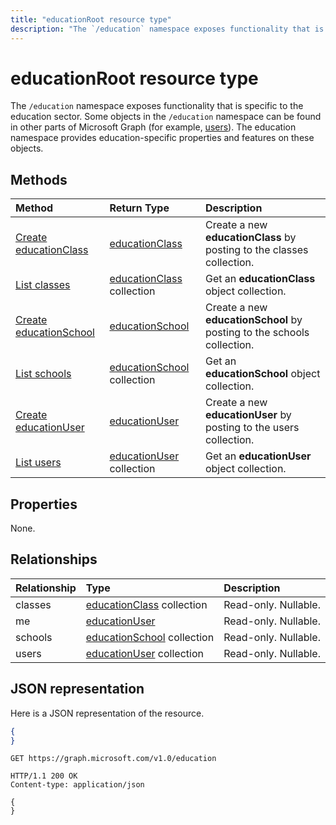 ```yaml
---
title: "educationRoot resource type"
description: "The `/education` namespace exposes functionality that is specific to the education sector. "
---
```


# educationRoot resource type

The `/education` namespace exposes functionality that is specific to the education sector. 
Some objects in the `/education` namespace can be found in other parts of Microsoft Graph (for example, [users](user.md)). The education namespace provides education-specific properties and features on these objects.

## Methods

| Method		   | Return Type	|Description|
|:---------------|:--------|:----------|
|[Create educationClass](../api/educationroot-post-classes.md) |[educationClass](educationclass.md)| Create a new **educationClass** by posting to the classes collection.|
|[List classes](../api/educationroot-list-classes.md) |[educationClass](educationclass.md) collection| Get an **educationClass** object collection.|
|[Create educationSchool](../api/educationroot-post-schools.md) |[educationSchool](educationschool.md)| Create a new **educationSchool** by posting to the schools collection.|
|[List schools](../api/educationroot-list-schools.md) |[educationSchool](educationschool.md) collection| Get an **educationSchool** object collection.|
|[Create educationUser](../api/educationroot-post-users.md) |[educationUser](educationuser.md)| Create a new **educationUser** by posting to the users collection.|
|[List users](../api/educationroot-list-users.md) |[educationUser](educationuser.md) collection| Get an **educationUser** object collection.|

## Properties
None.

## Relationships
| Relationship | Type	|Description|
|:---------------|:--------|:----------|
|classes|[educationClass](educationclass.md) collection| Read-only. Nullable.|
|me|[educationUser](educationuser.md)| Read-only. Nullable.|
|schools|[educationSchool](educationschool.md) collection| Read-only. Nullable.|
|users|[educationUser](educationuser.md) collection| Read-only. Nullable.|

## JSON representation
Here is a JSON representation of the resource.

<!--{
  "blockType": "resource",
  "optionalProperties": [],
  "baseType": "microsoft.graph.entity",
  "@odata.type": "microsoft.graph.educationRoot"
}-->

```json
{
}
```

<!-- {
  "blockType": "request",
  "name": "get_education"
}-->
```http
GET https://graph.microsoft.com/v1.0/education
```

<!-- {
  "blockType": "response",
  "truncated": true,
  "@odata.type": "microsoft.graph.educationRoot"
} -->
```http
HTTP/1.1 200 OK
Content-type: application/json

{
}
```

<!-- uuid: 8fcb5dbc-d5aa-4681-8e31-b001d5168d79
2015-10-25 14:57:30 UTC -->
<!-- {
  "type": "#page.annotation",
  "description": "educationRoot resource",
  "keywords": "",
  "section": "documentation",
  "tocPath": ""
}-->